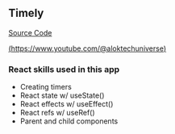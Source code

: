 ## Timely

 [Source Code](https://github.com/Alokjha1999/Timer-React)


[(https://www.youtube.com/@aloktechuniverse)](https://instagram.com/aloktechuniverse?igshid=MzRlODBiNWFlZA==)

### React skills used in this app

- Creating timers
- React state w/ useState()
- React effects w/ useEffect()
- React refs w/ useRef()
- Parent and child components

